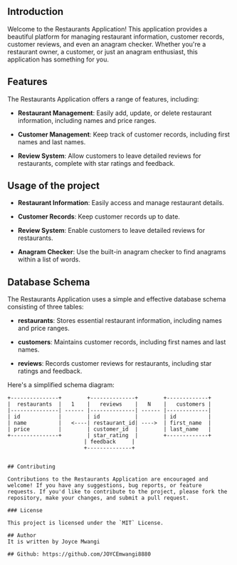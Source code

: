 ## Introduction

Welcome to the Restaurants Application! This application provides a beautiful platform for managing restaurant information, customer records, customer reviews, and even an anagram checker. Whether you're a restaurant owner, a customer, or just an anagram enthusiast, this application has something for you.

## Features

The Restaurants Application offers a range of features, including:

- **Restaurant Management**: Easily add, update, or delete restaurant information, including names and price ranges.

- **Customer Management**: Keep track of customer records, including first names and last names.

- **Review System**: Allow customers to leave detailed reviews for restaurants, complete with star ratings and feedback.

## Usage of the project

- **Restaurant Information**: Easily access and manage restaurant details.

- **Customer Records**: Keep customer records up to date.

- **Review System**: Enable customers to leave detailed reviews for restaurants.

- **Anagram Checker**: Use the built-in anagram checker to find anagrams within a list of words.

## Database Schema

The Restaurants Application uses a simple and effective database schema consisting of three tables:

- **restaurants**: Stores essential restaurant information, including names and price ranges.

- **customers**: Maintains customer records, including first names and last names.

- **reviews**: Records customer reviews for restaurants, including star ratings and feedback.

Here's a simplified schema diagram:
```
+---------------+        +--------------+        +-------------+
|  restaurants  |   1    |   reviews    |   N    |   customers |
|---------------| ------ |--------------| ------ |-------------|
| id            |        | id           |        | id          |
| name          |   <----| restaurant_id| ---->  | first_name  |
| price         |        | customer_id  |        | last_name   |
+---------------+        | star_rating  |        +-------------+
                        | feedback     |
                        +--------------+


## Contributing

Contributions to the Restaurants Application are encouraged and welcome! If you have any suggestions, bug reports, or feature requests. If you'd like to contribute to the project, please fork the repository, make your changes, and submit a pull request.

### License

This project is licensed under the `MIT` License. 

## Author
It is written by Joyce Mwangi

## Github: https://github.com/JOYCEmwangi8880
